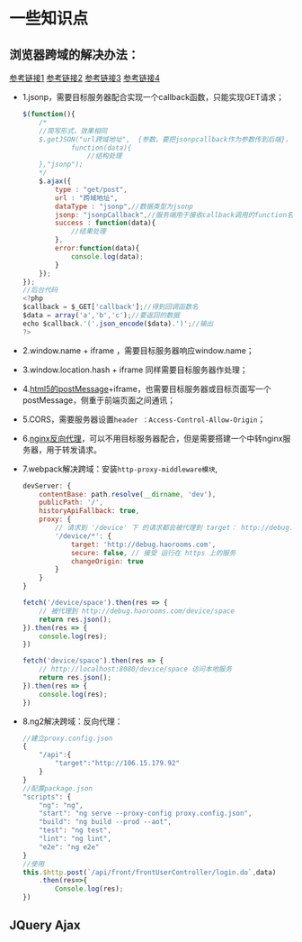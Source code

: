 # 一些知识点

## 浏览器跨域的解决办法：

[参考链接1](https://www.haorooms.com/post/js_kuayu_service)
[参考链接2](https://www.cnblogs.com/renjing/p/6394725.html)
[参考链接3](https://www.jb51.net/article/122301.htm)
[参考链接4](https://www.haorooms.com/post/kuayu_localstorage_cookie)

- 1.jsonp，需要目标服务器配合实现一个callback函数，只能实现GET请求；
    ```js
    $(function(){     
        /*  
        //简写形式，效果相同  
        $.getJSON("url跨域地址",  {参数，要把jsonpcallback作为参数传到后端}，
                function(data){  
                    //结构处理 
        },"jsonp");  
        */  
        $.ajax({  
            type : "get/post",  
            url : "跨域地址",  
            dataType : "jsonp",//数据类型为jsonp  
            jsonp: "jsonpCallback",//服务端用于接收callback调用的function名的参数【后台接受什么参数，我们就传什么参数】  
            success : function(data){  
                //结果处理
            },  
            error:function(data){  
                console.log(data);
            }  
        });   
    }); 
    //后台代码
    <?php
    $callback = $_GET['callback'];//得到回调函数名
    $data = array('a','b','c');//要返回的数据
    echo $callback.'('.json_encode($data).')';//输出
    ?>
    ```

- 2.window.name + iframe ，需要目标服务器响应window.name；

- 3.window.location.hash + iframe 同样需要目标服务器作处理；

- 4.[html5的postMessage](https://www.haorooms.com/post/window_postMessage)+iframe，也需要目标服务器或目标页面写一个postMessage，侧重于前端页面之间通讯；

- 5.CORS，需要服务器设置`header ：Access-Control-Allow-Origin`；

- 6.[nginx反向代理](https://www.cnblogs.com/renjing/p/6394725.html)，可以不用目标服务器配合，但是需要搭建一个中转nginx服务器，用于转发请求。

- 7.webpack解决跨域：安装`http-proxy-middleware模块`,
    ```js
    devServer: {
        contentBase: path.resolve(__dirname, 'dev'),
        publicPath: '/',
        historyApiFallback: true,
        proxy: {
            // 请求到 '/device' 下 的请求都会被代理到 target： http://debug.haorooms.com 中
            '/device/*': { 
                target: 'http://debug.haorooms.com',
                secure: false, // 接受 运行在 https 上的服务
                changeOrigin: true
            }
        }
    }

    fetch('/device/space').then(res => {
        // 被代理到 http://debug.haorooms.com/device/space
        return res.json();
    }).then(res => {
        console.log(res);
    })

    fetch('device/space').then(res => {
        // http://localhost:8080/device/space 访问本地服务
        return res.json();
    }).then(res => {
        console.log(res);
    })
    ```

- 8.ng2解决跨域：反向代理：
    ```js
    //建立proxy.config.json
    {
        "/api":{
            "target":"http://106.15.179.92"
        }
    }
    //配置package.json
    "scripts": {
        "ng": "ng",
        "start": "ng serve --proxy-config proxy.config.json",
        "build": "ng build --prod --aot",
        "test": "ng test",
        "lint": "ng lint",
        "e2e": "ng e2e"
    }
    //使用
    this.$http.post(`/api/front/frontUserController/login.do`,data)
        .then(res=>{
            Console.log(res);
    })
    ```

## JQuery Ajax